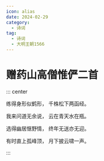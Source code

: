 ```yaml
---
icon: alias
date: 2024-02-29
category:
  - 诗词
tag:
  - 诗词
  - 大明王朝1566
---
```


# 赠药山高僧惟俨二首

<!-- more -->

::: center

练得身形似鹤形， 千株松下两函经。

我来问道无余说， 云在青天水在瓶。


选得幽居惬野情， 终年无送亦无迎。

有时直上孤峰顶， 月下披云啸一声。

:::